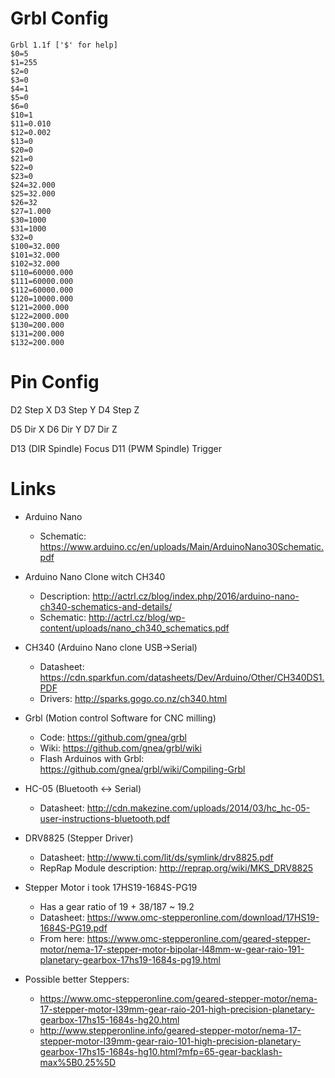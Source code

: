 #  Grbl Config
    Grbl 1.1f ['$' for help]
    $0=5
    $1=255
    $2=0
    $3=0
    $4=1
    $5=0
    $6=0
    $10=1
    $11=0.010
    $12=0.002
    $13=0
    $20=0
    $21=0
    $22=0
    $23=0
    $24=32.000
    $25=32.000
    $26=32
    $27=1.000
    $30=1000
    $31=1000
    $32=0
    $100=32.000
    $101=32.000
    $102=32.000
    $110=60000.000
    $111=60000.000
    $112=60000.000
    $120=10000.000
    $121=2000.000
    $122=2000.000
    $130=200.000
    $131=200.000
    $132=200.000

# Pin Config
D2 Step X
D3 Step Y
D4 Step Z

D5 Dir X
D6 Dir Y
D7 Dir Z

D13 (DIR Spindle) Focus
D11 (PWM Spindle) Trigger

# Links
* Arduino Nano 
    * Schematic: https://www.arduino.cc/en/uploads/Main/ArduinoNano30Schematic.pdf

* Arduino Nano Clone witch CH340
    * Description: http://actrl.cz/blog/index.php/2016/arduino-nano-ch340-schematics-and-details/
    * Schematic: http://actrl.cz/blog/wp-content/uploads/nano_ch340_schematics.pdf

* CH340 (Arduino Nano clone USB->Serial) 
    * Datasheet: https://cdn.sparkfun.com/datasheets/Dev/Arduino/Other/CH340DS1.PDF
    * Drivers: http://sparks.gogo.co.nz/ch340.html

* Grbl (Motion control Software for CNC milling)
    * Code: https://github.com/gnea/grbl
    * Wiki: https://github.com/gnea/grbl/wiki
    * Flash Arduinos with Grbl: https://github.com/gnea/grbl/wiki/Compiling-Grbl

* HC-05 (Bluetooth <-> Serial)
    * Datasheet: http://cdn.makezine.com/uploads/2014/03/hc_hc-05-user-instructions-bluetooth.pdf
     
* DRV8825 (Stepper Driver)
    * Datasheet: http://www.ti.com/lit/ds/symlink/drv8825.pdf
    * RepRap Module description: http://reprap.org/wiki/MKS_DRV8825

* Stepper Motor i took 17HS19-1684S-PG19
    * Has a gear ratio of 19 + 38/187 ~ 19.2
    * Datasheet: https://www.omc-stepperonline.com/download/17HS19-1684S-PG19.pdf
    * From here: https://www.omc-stepperonline.com/geared-stepper-motor/nema-17-stepper-motor-bipolar-l48mm-w-gear-raio-191-planetary-gearbox-17hs19-1684s-pg19.html
     
* Possible better Steppers:
    * https://www.omc-stepperonline.com/geared-stepper-motor/nema-17-stepper-motor-l39mm-gear-raio-201-high-precision-planetary-gearbox-17hs15-1684s-hg20.html
    * http://www.stepperonline.info/geared-stepper-motor/nema-17-stepper-motor-l39mm-gear-raio-101-high-precision-planetary-gearbox-17hs15-1684s-hg10.html?mfp=65-gear-backlash-max%5B0.25%5D